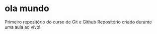 # ola mundo
Primeiro repositório do curso de Git e Github
Repositório criado durante uma aula ao vivo!
